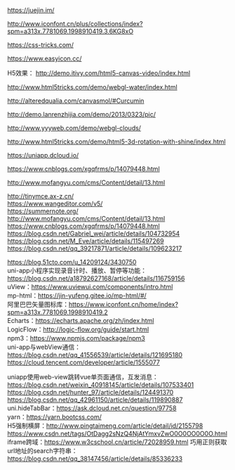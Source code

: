 <https://juejin.im/>  

<http://www.iconfont.cn/plus/collections/index?spm=a313x.7781069.1998910419.3.6KG8xO>  

<https://css-tricks.com/>  

<https://www.easyicon.cc/>  

H5效果：
<http://demo.itivy.com/html5-canvas-video/index.html>  

<http://www.html5tricks.com/demo/webgl-water/index.html>  

<http://alteredqualia.com/canvasmol/#Curcumin>  

<http://demo.lanrenzhijia.com/demo/2013/0323/pic/>  

<http://www.yyyweb.com/demo/webgl-clouds/>  

<http://www.html5tricks.com/demo/html5-3d-rotation-with-shine/index.html>

<https://uniapp.dcloud.io/>  

<https://www.cnblogs.com/xgqfrms/p/14079448.html>

<http://www.mofangyu.com/cms/Content/detail/13.html>

<http://tinymce.ax-z.cn/>  
<https://www.wangeditor.com/v5/>  
<https://summernote.org/>  
<http://www.mofangyu.com/cms/Content/detail/13.html>  
<https://www.cnblogs.com/xgqfrms/p/14079448.html>  
<https://blog.csdn.net/Gabriel_wei/article/details/104732954>  
<https://blog.csdn.net/M_Eve/article/details/115497269>  
<https://blog.csdn.net/qq_39217871/article/details/109623217>

<https://blog.51cto.com/u_14209124/3430750>  
uni-app小程序实现录音计时、播放、暂停等功能：<https://blog.csdn.net/a18792627168/article/details/116759156>  
uView：<https://www.uviewui.com/components/intro.html>  
mp-html：<https://jin-yufeng.gitee.io/mp-html/#/>  
阿里巴巴矢量图标库：<https://www.iconfont.cn/home/index?spm=a313x.7781069.1998910419.2>  
Echarts：<https://echarts.apache.org/zh/index.html>  
LogicFlow：<http://logic-flow.org/guide/start.html>  
npm3：<https://www.npmjs.com/package/npm3>  
uni-app与webView通信：<https://blog.csdn.net/qq_41556539/article/details/121695180>  
<https://cloud.tencent.com/developer/article/1555077>

uniapp使用web-view跳转vue单页面通信，互发消息：<https://blog.csdn.net/weixin_40918145/article/details/107533401>  
<https://blog.csdn.net/hunter_97/article/details/124491370>  
<https://blog.csdn.net/qq_42961150/article/details/119890887>  
uni.hideTabBar：<https://ask.dcloud.net.cn/question/97758>  
yarn：<https://yarn.bootcss.com/>  
H5强制横屏：<http://www.pingtaimeng.com/article/detail/id/2155798>
<https://www.csdn.net/tags/OtDagg2sNzQ4NjAtYmxvZwO0O0OO0O0O.html>  
iframe跨域：<https://www.w3cschool.cn/article/72028959.html>
巧用正则获取url地址的search字符串：<https://blog.csdn.net/qq_38147456/article/details/85336233>
